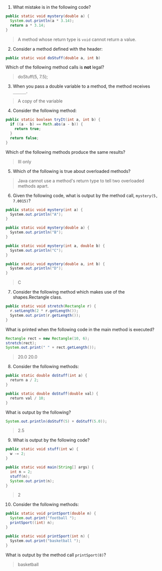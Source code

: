 1. What mistake is in the following code?

```java
public static void mystery(double a) { 
  System.out.println(a * 3.14); 
  return a * 3.14;
}
```

> A method whose return type is `void` cannot return a value. 

2. Consider a method defined with the header:

```java
public static void doStuff(double a, int b)
```

Which of the following method calls is **not** legal?

> doStuff(5, 7.5);

3. When you pass a double variable to a method, the method receives `______`.

> A copy of the variable

4. Consider the following method:

```java
public static boolean tryIt(int a, int b) {
  if ((a - b) == Math.abs(a - b)) {
    return true;
  }
  return false;
}
```

Which of the following methods produce the same results?

> III only

5. Which of the following is true about overloaded methods?

> Java cannot use a method's return type to tell two overloaded methods apart. 

6. Given the following code, what is output by the method call, `mystery(5, 7.0015)`?

```java
public static void mystery(int a) {
  System.out.println("A");
}

public static void mystery(double a) {
  System.out.println("B");
}

public static void mystery(int a, double b) {
  System.out.println("C");
}

public static void mystery(double a, int b) {
  System.out.println("D");
}
```

> C

7. Consider the following method which makes use of the shapes.Rectangle class.

```java
public static void stretch(Rectangle r) {
  r.setLength(2 * r.getLength());
  System.out.print(r.getLength());
}
```

What is printed when the following code in the main method is executed?

```java
Rectangle rect = new Rectangle(10, 6);
stretch(rect);
System.out.print(" " + rect.getLength());
```

> 20.0 20.0

8. Consider the following methods:

```java
public static double doStuff(int a) {
  return a / 2;
}

public static double doStuff(double val) {
  return val / 10;
}
```

What is output by the following?

```java
System.out.println(doStuff(5) + doStuff(5.0));
```

> 2.5

9. What is output by the following code?

```java
public static void stuff(int w) {
  w -= 2;
}

public static void main(String[] args) {
  int n = 2;
  stuff(n);
  System.out.print(n);
}
```

> 2

10. Consider the following methods:

```java
public static void printSport(double n) {
  System.out.print("football ");
  printSport((int) n);
}

public static void printSport(int n) {
  System.out.print("basketball ");
}
```

What is output by the method call `printSport(8)`?

> basketball